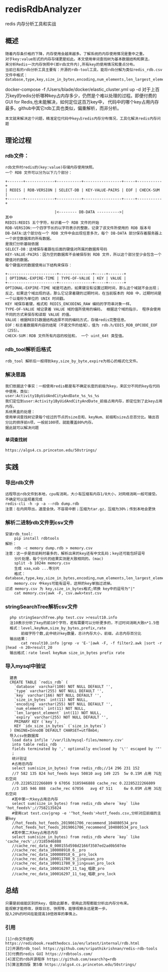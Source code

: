 # redisRdbAnalyzer
redis 内存分析工具和实战

## 概述
    随着内存条价格的下降，内存使用会越来越多。了解系统的内存使用情况是重中之重。
    对于key:value形式的内存存储更是如此。本文使用单词查找树为基本数据结构和算法，
    来分析Redis一次内存快照中(即rdb文件内),所有key的使用情况和重点分布。
    当前已有的rdb分析工具主要有：开源的rdb-tool工具，能将rdb分解为类似redis_rdb.csv文件中格式：
    database,type,key,size_in_bytes,encoding,num_elements,len_largest_element,expiry;
docker-compose  -f /Users/blade/docker/elastic_cluster.yml up -d
    对于上百万key的redis分析哪种key占内存多少，仍然是个难以处理的过程。即便付费的GUI for Redis,也未能解决，如何定位这百万key中，
    代码中的哪个key占用内存最多。github中其它rdb工具也类似，偏重解析，而非分析。
    
    本文就来解决这个问题，精准定位代码中key占redis内存分布情况，工具化解决redis内存问题

## 理论过程
### rdb文件：
    rdb文件时redis的(key:value)存储内存使用快照。
    一个 RDB 文件可以分为以下几个部分：
    
    +-------+-------------+-----------+-----------------+-----+-----------+
    | REDIS | RDB-VERSION | SELECT-DB | KEY-VALUE-PAIRS | EOF | CHECK-SUM |
    +-------+-------------+-----------+-----------------+-----+-----------+
    
                          |<-------- DB-DATA ---------->|
    其中
    REDIS:REDIS 五个字符，标识着一个 RDB 文件的开始
    RDB-VERSION:一个四字节长的以字符表示的整数，记录了该文件所使用的 RDB 版本号
    DB-DATA:这个部分在一个 RDB 文件中会出现任意多次，每个 DB-DATA 部分保存着服务器上一个非空数据库的所有数据。
    是我们分析基础依据
    SELECT-DB：这域保存着跟在后面的键值对所属的数据库号码
    KEY-VALUE-PAIRS：因为空的数据库不会被保存到 RDB 文件，所以这个部分至少会包含一个键值对的数据。
    每个键值对的数据使用以下结构来保存：
    
    +----------------------+---------------+-----+-------+
    | OPTIONAL-EXPIRE-TIME | TYPE-OF-VALUE | KEY | VALUE |
    +----------------------+---------------+-----+-------+
    OPTIONAL-EXPIRE-TIME 域是可选的，如果键没有设置过期时间，那么这个域就不会出现； 反之，如果这个域出现的话，那么它记录着键的过期时间，在当前版本的 RDB 中，过期时间是一个以毫秒为单位的 UNIX 时间戳。
    KEY 域保存着键，格式和 REDIS_ENCODING_RAW 编码的字符串对象一样。
    TYPE-OF-VALUE 域记录着 VALUE 域的值所使用的编码， 根据这个域的指示， 程序会使用不同的方式来保存和读取 VALUE 的值。
    VALUE：根据REDIS数据结构选择不同的编码方式，存储redis完整信息。
    EOF：标志着数据库内容的结尾（不是文件的结尾），值为 rdb.h/EDIS_RDB_OPCODE_EOF （255）。
    CHECK-SUM：RDB 文件所有内容的校验和， 一个 uint_64t 类型值。    
### rdb_tool解析后格式
    rdb_tool 解析后一般得到key,size_by_byte,expire为核心的格式化文件。
### 解决思路
    我们依据这个事实：一般使用redis都是有不确定长度的前缀为key，来区分不同的key在代码中使用，类似:
    user:Activity1ByUidAndCityAndDate_%s_%s_%s
    我们定位到user:Activity1ByUidAndCityAndDate_前缀占用内存，即定位到了此key占用内存。
    系统黑盒的处理：
    使用单词查找树记录每个经过的节点的size总和、keyNum、前缀和size占总百分比。输出百分比的排序前n项，一般前100项，就能覆盖80%内存。
    据此就可以解决问题
#### 单词查找树
    https://algs4.cs.princeton.edu/50strings/
## 实践
### 导出rdb文件
    远程导出rdb文件到本地，cpu有消耗，大小有压缩有内存1/8大小，对网络消耗一般可接受。
    不确定可以监视着完成
    redis-cli -h -p -a --rdb dump.rdb
    注意：在内网导出，速度会快，不容易中断；压缩为tar.gz，压缩为30%；传到本地会更快
### 解析二进制rdb文件到csv文件
    安装rdb_tool: 
        pip install rdbtools
    解析：
        rdb -c memory dump.rdb > memory.csv
    注意：这一步是目前耗时最多的，解析出来的key还有中文乱码；key还可能包好逗号
        分片处理，每个分片的结果实测是大致相同的。(mac)   
        split -b 1024m memory.csv
        生成 xaa,xab ...等分片  
        格式：database,type,key,size_in_bytes,encoding,num_elements,len_largest_element,expiry
        memory.csv 中keys可能有逗号，这样的key单独过滤掉。
    过滤 memory.csv 为 key,size_in_bytes格式;转换 key中的逗号为"|"
        cat memory.csv|awk -F, csv.awk>test.csv
### stringSearchTree解析csv文件
        
      php stringSearchTree.php test.csv >result10.info 
      注10表示分析了key的前10个字符，若有需要可以分析更多的，不过时间消耗大致n*1.5倍
      格式：level,keyNum,size_by_bytes,prefix,rate
           前缀字符个数,此中统计key数量，总计内存大小，前缀，占总内存百分比
      输出结果：
           cat result10.info |grep -v 'E-'|awk -F, -f filter2.awk |sort -r |head -n 20>result_20
      输出格式：rate level keyNum size_in_bytes prefix rate 
### 导入mysql中验证
        
      建表
      CREATE TABLE `redis_rdb` (
        `database` varchar(100) NOT NULL DEFAULT '',
        `type` varchar(255) NOT NULL DEFAULT '',
        `key` varchar(166) NOT NULL DEFAULT '',
        `size_in_bytes` int(11) NOT NULL,
        `encoding` varchar(255) NOT NULL DEFAULT '',
        `num_elements` int(11) NOT NULL,
        `len_largest_element` int(11) NOT NULL,
        `expiry` varchar(255) NOT NULL DEFAULT '',
        PRIMARY KEY (`key`),
        KEY `idx_size_in_bytes` (`size_in_bytes`)
      ) ENGINE=InnoDB DEFAULT CHARSET=utf8mb4;
      导入csv到数据库
       load data infile '/var/lib/mysql-files/memory.csv'
       into table redis_rdb
       fields terminated by ',' optionally enclosed by '\'' escaped by '"'
       ;
       统计验证
       #占用总内存
       select sum(size_in_bytes) from redis_rdb;//14 296 231 152
       //7 582 135 824 hot_feeds keys 50810 avg 149 225  5w 0.15M 占用 7G左右空间
       //0.22285222266809 9 67056 3185946888 cache_rec 0.22285222266809
       //3 185 946 888  cache_rec 67056   avg 47 511     6w 0.05M 占用 3G左右空间
       #其中第一大key占用总内存
       select sum(size_in_bytes) from redis_rdb where `key` like 'hot_feeds%';//7582135824
       #使用cat test.csv|grep -e '^hot_feeds'>hotf_feeds.csv,分析对应前缀的主要key
       //hot_feeds_hot_feeds_2019061706_recommend_104080534_pro
       //hot_feeds_hot_feeds_2019061706_recommend_104080534_pro_lock
       #其中第二大key占用总内存
       select sum(size_in_bytes) from redis_rdb where `key` like 'cache_rec%';//3185946888
       //cache_rec_data_0_000155d598d2166f3507ed2ad0b507de
       //cache_rec_data_100008910_6__pro
       //cache_rec_data_100008910_6__pro_lock
       //cache_rec_data_100011780_9_jingxuan_pro
       //cache_rec_data_100011780_9_jingxuan_pro_lock
       //cache_rec_data_100016297_11_tag_唱歌_pro
       //cache_rec_data_100016297_11_tag_唱歌_pro_lock

## 总结
    只要是前缀能区别的key，借助此脚本，使用此流程都能分析出内存分布来。
    能观察才能修改，获取日志、快照等，能够观察永远是第一步。
    投入20%的时间在能提高10倍效率的事情上。
### 引用

    [1]rdb文件结构 https://redisbook.readthedocs.io/en/latest/internal/rdb.html
    [2]开源的rdb_tool https://github.com/sripathikrishnan/redis-rdb-tools
    [3]付费的redis GUI https://rdbtools.com/
    [4]其它的rdb开源程序 https://github.com/search?q=rdb
    [5]算法第四版 第5章 https://algs4.cs.princeton.edu/50strings/
